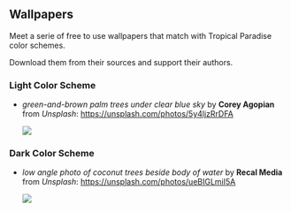 ## Wallpapers

Meet a serie of free to use wallpapers that match with Tropical Paradise
color schemes.

Download them from their sources and support their authors.

### Light Color Scheme

  + _green-and-brown palm trees under clear blue sky_ by __Corey Agopian__
    from _Unsplash_: https://unsplash.com/photos/5y4ljzRrDFA

    ![](https://images.unsplash.com/photo-1499561385668-5ebdb06a79bc?ixlib=rb-4.0.3&ixid=MnwxMjA3fDB8MHxwaG90by1wYWdlfHx8fGVufDB8fHx8&auto=format&fit=crop&w=1469&q=80)

### Dark Color Scheme

  + _low angle photo of coconut trees beside body of water_ by __Recal Media__
    from _Unsplash_: https://unsplash.com/photos/ueBIGLmiI5A

    ![](https://images.unsplash.com/photo-1460627390041-532a28402358?ixlib=rb-4.0.3&ixid=MnwxMjA3fDB8MHxwaG90by1wYWdlfHx8fGVufDB8fHx8&auto=format&fit=crop&w=1470&q=80)
